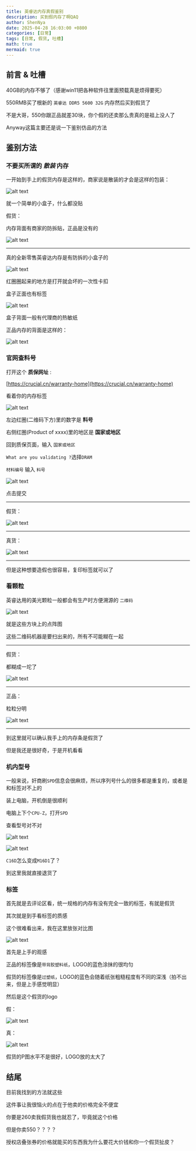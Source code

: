 ```yaml
---
title: 英睿达内存真假鉴别
description: 买到假内存了啊QAQ
author: ShenNya
date: 2025-04-28 16:03:00 +0800
categories: [日常]
tags: [日常, 假货, 吐槽]
math: true
mermaid: true
---
```


## 前言 & 吐槽

40GB的内存不够了（感谢win11把各种软件往里面预载真是烦得要死）

550RMB买了根新的 `英睿达 DDR5 5600 32G` 内存然后买到假货了

不是大哥，550你跟正品就差30块，你个假的还卖那么贵真的是祖上没人了

Anyway这篇主要还是说一下鉴别仿品的方法


## 鉴别方法

### 不要买所谓的 *散装* 内存

一开始到手上的假货内存是这样的，商家说是散装的才会是这样的包装：

![alt text](../imgs/2025-04-28-fake-ram/image.png)

就一个简单的小盒子，什么都没贴

假货：

内存背面有商家的防拆贴，正品是没有的

![alt text](../imgs/2025-04-28-fake-ram/IMG_20250423_214925.jpg)



---

真的全新零售英睿达内存是有防拆的小盒子的


![alt text](../imgs/2025-04-28-fake-ram/image-1.png)

红圈圈起来的地方是打开就会坏的一次性卡扣

盒子正面也有标签

![alt text](../imgs/2025-04-28-fake-ram/image-2.png)

盒子背面一般有代理商的热敏纸


正品内存的背面是这样的：

![alt text](../imgs/2025-04-28-fake-ram/IMG_20250423_214929.jpg)


### 官网查料号


打开这个 **质保网址** :

[https://crucial.cn/warranty-home](https://crucial.cn/warranty-home)

看着你的内存标签

![alt text](../imgs/2025-04-28-fake-ram/image-3.png)

左边红圈(二维码下方)里的数字是 **料号**

右侧红圈(Product of xxxx)里的地区是 **国家或地区**


回到质保页面，输入 `国家或地区`

`What are you validating ?`选择`DRAM`

`材料编号` 输入 `料号`

![alt text](../imgs/2025-04-28-fake-ram/image-4.png)

点击提交

---

假货：

![alt text](../imgs/2025-04-28-fake-ram/image-5.png)

---

真货：

![alt text](../imgs/2025-04-28-fake-ram/image-6.png)



---

但是这种想要造假也很容易，复印标签就可以了


### 看颗粒


英睿达用的美光颗粒一般都会有生产时方便溯源的 `二维码`



![alt text](../imgs/2025-04-28-fake-ram/image-7.png)

就是这些方块上的点阵图

这些二维码机器是要扫出来的，所有不可能糊在一起

---

假货：

都糊成一坨了

![alt text](../imgs/2025-04-28-fake-ram/image-8.png)

---

正品：

粒粒分明

![alt text](../imgs/2025-04-28-fake-ram/IMG_20250426_160448.jpg)


---

到这里就可以确认我手上的内存条是假货了

但是我还是很好奇，于是开机看看


### 机内型号

一般来说，奸商刷`SPD`信息会很麻烦，所以序列号什么的很多都是重复的，或者是和标签对不上的

装上电脑，开机倒是很顺利

电脑上下个`CPU-Z`，打开`SPD`

查看型号对不对

![alt text](../imgs/2025-04-28-fake-ram/image-11.png)

![alt text](../imgs/2025-04-28-fake-ram/image-10.png)


`C16D`怎么变成`M16D1`了？

到这里我就直接退货了


### 标签

首先就是去评论区看，统一规格的内存有没有完全一致的标签，有就是假货

其次就是到手看标签的质感

这个很难看出来，我在这里放张对比图

![alt text](../imgs/2025-04-28-fake-ram/image-12.png)

首先是上手的观感

正品的标签像是`带背胶塑料纸`，LOGO的蓝色涂抹的很均匀

假货的标签像是`过塑纸`，LOGO的蓝色会随着纸张粗糙程度有不同的深浅（拍不出来，但是上手感觉明显）

然后是这个假货的logo

假：

![alt text](../imgs/2025-04-28-fake-ram/image-13.png)

真：

![alt text](../imgs/2025-04-28-fake-ram/image-14.png)

假货的P图水平不是很好，LOGO放的太大了



## 结尾

目前我找到的方法就这些

这件事让我很恼火的点在于他卖的价格完全不便宜

你要是260卖我假货我也就忍了，毕竟就这个价格

但是你卖550？？？？

授权店叠张券的价格就能买的东西我为什么要花大价钱和你一个假货扯皮？
